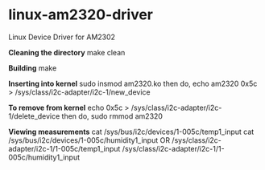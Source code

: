 # linux-am2320-driver
Linux Device Driver for AM2302

**Cleaning the directory**
make clean

**Building**
make

**Inserting into kernel**
sudo insmod am2320.ko
then do,
echo am2320 0x5c > /sys/class/i2c-adapter/i2c-1/new_device

**To remove from kernel**
echo 0x5c > /sys/class/i2c-adapter/i2c-1/delete_device
then do,
sudo rmmod am2320

**Viewing measurements**
cat /sys/bus/i2c/devices/1-005c/temp1_input
cat /sys/bus/i2c/devices/1-005c/humidity1_input
OR
/sys/class/i2c-adapter/i2c-1/1-005c/temp1_input
/sys/class/i2c-adapter/i2c-1/1-005c/humidity1_input